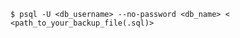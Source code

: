 <!-- usedin: [ _includes/_inlines/Tutorials/common/1970-09-26-manage-backups/1970-09-26-manage-backups_postgresql-database.md] -->

```
$ psql -U <db_username> --no-password <db_name> < <path_to_your_backup_file(.sql)>
```
